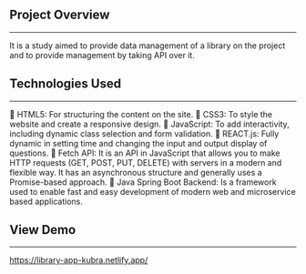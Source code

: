 ## Project Overview
***
It is a study aimed to provide data management of a library on the project and to provide management by taking API over it.

## Technologies Used
***
📌 HTML5: For structuring the content on the site.
📌 CSS3: To style the website and create a responsive design.
📌 JavaScript: To add interactivity, including dynamic class selection and form validation.
📌 REACT.js: Fully dynamic in setting time and changing the input and output display of questions.
📌 Fetch API: It is an API in JavaScript that allows you to make HTTP requests (GET, POST, PUT, DELETE) with servers in a modern and flexible way. It has an asynchronous structure and generally uses a Promise-based approach.
📌 Java Spring Boot Backend: Is a framework used to enable fast and easy development of modern web and microservice based applications.

## View Demo
***
https://library-app-kubra.netlify.app/
